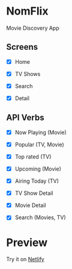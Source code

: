# NomFlix

Movie Discovery App 

## Screens

- [X] Home
- [X] TV Shows
- [X] Search
- [X] Detail


## API Verbs

- [x] Now Playing (Movie)
- [x] Popular (TV, Movie)
- [x] Top rated (TV)
- [x] Upcoming (Movie)
- [x] Airing Today (TV)
- [x] TV Show Detail
- [x] Movie Detail
- [x] Search (Movies, TV)


# Preview

Try it on [Netlify](https://competent-shockley-70cba6.netlify.app)
